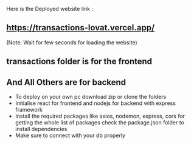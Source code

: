 Here is the Deployed website link : 
## https://transactions-lovat.vercel.app/
(Note: Wait for few seconds for loading the website)

## transactions folder is for the frontend 
## And All Others are for backend

- To deploy on your own pc download zip or clone the folders
- Initialise react for frontend and nodejs for backend with express framework
- Install the required packages like axios, nodemon, express, cors for getting the whole list of packages check the package.json folder to install dependencies
- Make sure to connect with your db properly

